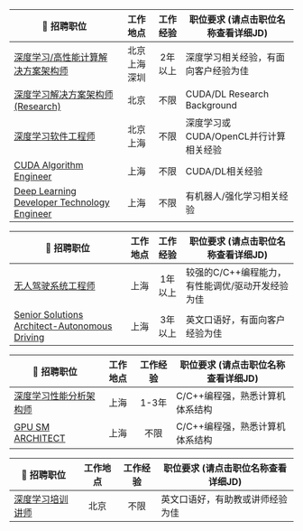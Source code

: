 |:pushpin:   招聘职位|工作地点|工作经验|职位要求 (请点击职位名称查看详细JD)|
|-------|:--------:|:-------:|-------|
|[深度学习/高性能计算解决方案架构师](/深度学习or高性能计算解决方案架构师.md)|北京  上海  深圳|2年以上|深度学习相关经验，有面向客户经验为佳|
|[深度学习解决方案架构师(Research)](/深度学习解决方案架构师(Research).md)|北京|不限|CUDA/DL Research Background|
|[深度学习软件工程师](/深度学习工程师.md)|北京  上海|不限|深度学习或CUDA/OpenCL并行计算相关经验|
|[CUDA Algorithm Engineer](/CUDA_Algorithm_Engineer.md)|上海|不限|CUDA/DL相关经验|
|[Deep Learning Developer Technology Engineer](/Deep_Learning_Developer_Technology_Engineer.md)|上海|不限|有机器人/强化学习相关经验|

|:pushpin:   招聘职位|工作地点|工作经验|职位要求 (请点击职位名称查看详细JD)|
|-------|:--------:|:-------:|-------|
|[无人驾驶系统工程师](/无人驾驶系统工程师.md)|上海|1年以上|较强的C/C++编程能力，有性能调优/驱动开发经验为佳|
|[Senior Solutions Architect-Autonomous Driving](/Senior_Solutions_Architect-Autonomous_Driving.md)|上海|3年以上|英文口语好，有面向客户经验为佳|

|:pushpin:   招聘职位|工作地点|工作经验|职位要求 (请点击职位名称查看详细JD)|
|-------|:--------:|:-------:|-------|
|[深度学习性能分析架构师](/深度学习性能分析架构师.md)|上海|1-3年|C/C++编程强，熟悉计算机体系结构|
|[GPU SM ARCHITECT](/GPU_SM_ARCHITECT.md)|上海|不限|C/C++编程强，熟悉计算机体系结构|

|:pushpin:   招聘职位|工作地点|工作经验|职位要求 (请点击职位名称查看详细JD)|
|-------|:--------:|:-------:|-------|
|[深度学习培训讲师](/深度学习培训讲师.md)|北京|不限|英文口语好，有助教或讲师经验为佳|


